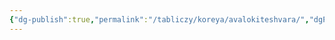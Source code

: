 ```yaml
---
{"dg-publish":true,"permalink":"/tabliczy/koreya/avalokiteshvara/","dgPassFrontmatter":true}
---
```



